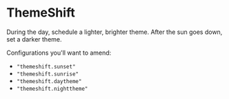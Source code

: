 # ThemeShift 

During the day, schedule a lighter, brighter theme. After the sun goes down, set a darker theme.

Configurations you'll want to amend:

- `"themeshift.sunset"`
- `"themeshift.sunrise"`
- `"themeshift.daytheme"`
- `"themeshift.nighttheme"`
